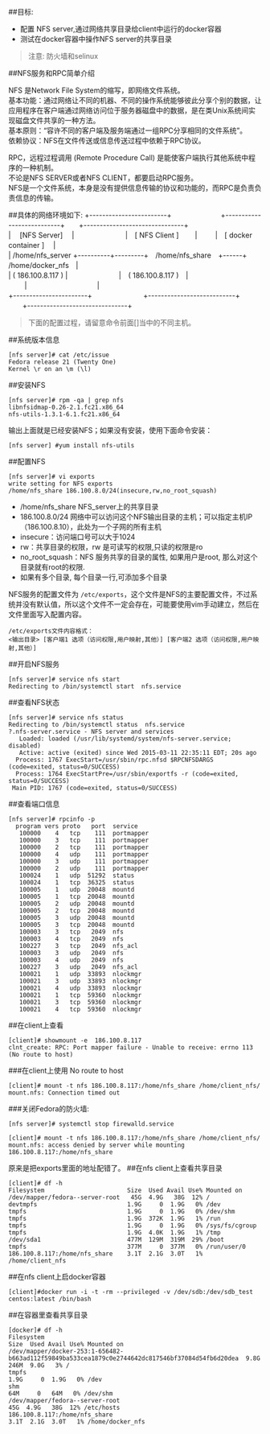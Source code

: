       
##目标:     
* 配置 NFS server,通过网络共享目录给client中运行的docker容器
* 测试在docker容器中操作NFS server的共享目录

>注意:
防火墙和selinux

##NFS服务和RPC简单介绍

NFS 是Network File System的缩写，即网络文件系统。          
    基本功能：通过网络让不同的机器、不同的操作系统能够彼此分享个别的数据，让应用程序在客户端通过网络访问位于服务器磁盘中的数据，是在类Unix系统间实现磁盘文件共享的一种方法。       
    基本原则：“容许不同的客户端及服务端通过一组RPC分享相同的文件系统”。           
    依赖协议：NFS在文件传送或信息传送过程中依赖于RPC协议。           

RPC，远程过程调用 (Remote Procedure Call) 是能使客户端执行其他系统中程序的一种机制。         
    不论是NFS SERVER或者NFS CLIENT，都要启动RPC服务。         
    NFS是一个文件系统，本身是没有提供信息传输的协议和功能的，而RPC是负责负责信息的传输。        

##具体的网络环境如下:
+------------------------+　　　　　　　+---------------------------+　　+-------------------------------+        
|　 [NFS Server] 　| 　　　　　　　|　[    NFS Client    ]　 　|  　  　|　[ docker container ]　  |          
| /home/nfs_server +----------+---------+　/home/nfs_share　+------+　 /home/docker_nfs　|            
| ( 186.100.8.117 ) |　　　　　　 　|　( 186.100.8.117 )　| 　　 |　　　　　　　　　　|                
+-----------------------+　　　 　　　　+---------------------------+  　　+-------------------------------+           

>下面的配置过程，请留意命令前面[]当中的不同主机。

##系统版本信息
```shell
[nfs server]# cat /etc/issue
Fedora release 21 (Twenty One)
Kernel \r on an \m (\l)  
```   
##安装NFS
```shell
[nfs server]# rpm -qa | grep nfs
libnfsidmap-0.26-2.1.fc21.x86_64
nfs-utils-1.3.1-6.1.fc21.x86_64
```
输出上面就是已经安装NFS；如果没有安装，使用下面命令安装：
```
[nfs server] #yum install nfs-utils
```
##配置NFS
```
[nfs server]# vi exports
write setting for NFS exports
/home/nfs_share 186.100.8.0/24(insecure,rw,no_root_squash)
```
* /home/nfs_share NFS_server上的共享目录
* 186.100.8.0/24  网络中可以访问这个NFS输出目录的主机；可以指定主机IP（186.100.8.10），此处为一个子网的所有主机
* insecure：访问端口号可以大于1024
* rw：共享目录的权限，rw 是可读写的权限,只读的权限是ro
* no_root_squash：NFS 服务共享的目录的属性, 如果用户是root, 那么对这个目录就有root的权限.
* 如果有多个目录, 每个目录一行,可添加多个目录

NFS服务的配置文件为 `/etc/exports`，这个文件是NFS的主要配置文件，不过系统并没有默认值，所以这个文件不一定会存在，可能要使用vim手动建立，然后在文件里面写入配置内容。
        
    /etc/exports文件内容格式：
    <输出目录> [客户端1 选项（访问权限,用户映射,其他）] [客户端2 选项（访问权限,用户映射,其他）]


##开启NFS服务
```
[nfs server]# service nfs start
Redirecting to /bin/systemctl start  nfs.service
```
##查看NFS状态
```shell
[nfs server]# service nfs status    
Redirecting to /bin/systemctl status  nfs.service   
?.nfs-server.service - NFS server and services    
   Loaded: loaded (/usr/lib/systemd/system/nfs-server.service; disabled)
   Active: active (exited) since Wed 2015-03-11 22:35:11 EDT; 20s ago
  Process: 1767 ExecStart=/usr/sbin/rpc.nfsd $RPCNFSDARGS (code=exited, status=0/SUCCESS)
  Process: 1764 ExecStartPre=/usr/sbin/exportfs -r (code=exited, status=0/SUCCESS)
 Main PID: 1767 (code=exited, status=0/SUCCESS)
 ```
 ##查看端口信息
 ```shell
[nfs server]# rpcinfo -p
   program vers proto   port  service
    100000    4   tcp    111  portmapper
    100000    3   tcp    111  portmapper
    100000    2   tcp    111  portmapper
    100000    4   udp    111  portmapper
    100000    3   udp    111  portmapper
    100000    2   udp    111  portmapper
    100024    1   udp  51292  status
    100024    1   tcp  36325  status
    100005    1   udp  20048  mountd
    100005    1   tcp  20048  mountd
    100005    2   udp  20048  mountd
    100005    2   tcp  20048  mountd
    100005    3   udp  20048  mountd
    100005    3   tcp  20048  mountd
    100003    3   tcp   2049  nfs
    100003    4   tcp   2049  nfs
    100227    3   tcp   2049  nfs_acl
    100003    3   udp   2049  nfs
    100003    4   udp   2049  nfs
    100227    3   udp   2049  nfs_acl
    100021    1   udp  33893  nlockmgr
    100021    3   udp  33893  nlockmgr
    100021    4   udp  33893  nlockmgr
    100021    1   tcp  59360  nlockmgr
    100021    3   tcp  59360  nlockmgr
    100021    4   tcp  59360  nlockmgr
```
##在client上查看
```shell
[client]# showmount -e  186.100.8.117
clnt_create: RPC: Port mapper failure - Unable to receive: errno 113 (No route to host)
```
###在client上使用 No route to host
```shell
[client]# mount -t nfs 186.100.8.117:/home/nfs_share /home/client_nfs/
mount.nfs: Connection timed out
```
###关闭Fedora的防火墙:
```
[nfs server]# systemctl stop firewalld.service
```
```
[client]# mount -t nfs 186.100.8.117:/home/nfs_share /home/client_nfs/
mount.nfs: access denied by server while mounting 186.100.8.117:/home/nfs_share
```
原来是把exports里面的地址配错了。
##在nfs client上查看共享目录
```shell
[client]# df -h
Filesystem                       Size  Used Avail Use% Mounted on
/dev/mapper/fedora--server-root   45G  4.9G   38G  12% /
devtmpfs                         1.9G     0  1.9G   0% /dev
tmpfs                            1.9G     0  1.9G   0% /dev/shm
tmpfs                            1.9G  372K  1.9G   1% /run
tmpfs                            1.9G     0  1.9G   0% /sys/fs/cgroup
tmpfs                            1.9G  4.0K  1.9G   1% /tmp
/dev/sda1                        477M  129M  319M  29% /boot
tmpfs                            377M     0  377M   0% /run/user/0
186.100.8.117:/home/nfs_share    3.1T  2.1G  3.0T   1% /home/client_nfs
```
##在nfs client上启docker容器
```
[client]#docker run -i -t -rm --privileged -v /dev/sdb:/dev/sdb_test centos:latest /bin/bash
```
##在容器里查看共享目录
```shell
[docker]# df -h
Filesystem                                                                                        Size  Used Avail Use% Mounted on
/dev/mapper/docker-253:1-656482-b663ad112f59849ba533cea1879c0e2744642dc817546bf37084d54fb6d20dea  9.8G  246M  9.0G   3% /
tmpfs                                                                                             1.9G     0  1.9G   0% /dev
shm                                                                                                64M     0   64M   0% /dev/shm
/dev/mapper/fedora--server-root                                                                    45G  4.9G   38G  12% /etc/hosts
186.100.8.117:/home/nfs_share                                                                     3.1T  2.1G  3.0T   1% /home/docker_nfs
```
